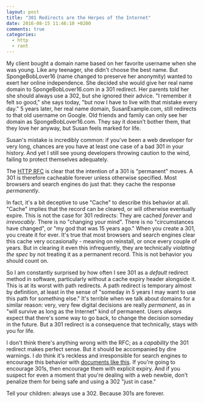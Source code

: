 ```yaml
---
layout: post
title: "301 Redirects are the Herpes of the Internet"
date: 2016-08-15 11:46:10 +0200
comments: true
categories: 
  - http
  - rant
---
```

My client bought a domain name based on her favorite username when she was young. Like any teenager, she didn't choose the best name. But SpongeBobLover16 (name changed to preserve her anonymity) wanted to exert her online independence. She decided she would give her real name domain to SpongeBobLover16.com in a 301 redirect. Her parents told her she should always use a 302, but she ignored their advice. "I remember it felt so good," she says today, "but now I have to live with that mistake every day." 5 years later, her real name domain, SusanExample.com, still redirects to that old username on Google. Old friends and family can only see her domain as SpongeBobLover16.com. They say it doesn't bother them, that they love her anyway, but Susan feels marked for life.

Susan's mistake is incredibly common: if you've been a web developer for very long, chances are you have at least one case of a bad 301 in your history. And yet I still see young developers throwing caution to the wind, failing to protect themselves adequately.

The [HTTP RFC](https://www.w3.org/Protocols/rfc2616/rfc2616-sec10.html#sec10.3.2) is clear that the intention of a 301 is "permanent" moves. A 301 is therefore cacheable forever unless otherwise specified. Most browsers and search engines do just that: they cache the response *permanently*.

In fact, it's a bit deceptive to use "Cache" to describe this behavior at all. "Cache" implies that the record can be cleared, or will otherwise eventually expire. This is not the case for 301 redirects: They are cached *forever* and *irrevocably*. There is no "changing your mind". There is no "circumstances have changed", or "my god that was 15 years ago." When you create a 301, you create it for ever. It's true that most browsers and search engines clear this cache very occasionally - meaning on reinstall, or once every couple of years. But in clearing it even this infrequently, they are technically *violating the spec* by not treating it as a permanent record. This is not behavior you should count on.

So I am constantly surprised by how often I see 301 as a *default* redirect method in software, particularly without a cache expiry header alongside it. This is at its worst with path redirects. A path redirect is temporary almost by definition, at least in the sense of "someday in 5 years I may want to use this path for something else." It's terrible when we talk about domains for a similar reason: very, very few digital decisions are really *permanent*, as in "will survive as long as the Internet" kind of permanent. Users _always_ expect that there's some way to go back, to change the decision someday in the future. But a 301 redirect is a consequence that technically, stays with you for life.

I don't think there's anything wrong with the RFC; as a *capability* the 301 redirect makes perfect sense. But it should be accompanied by dire warnings. I *do* think it's reckless and irresponsible for search engines to encourage this behavior with [documents like this](https://moz.com/learn/seo/redirection). If you're going to encourage 301s, then encourage them with explicit expiry. And if you suspect for even a moment that you're dealing with a web newbie, don't penalize them for being safe and using a 302 "just in case."

Tell your children: always use a 302. Because 301s are forever.
